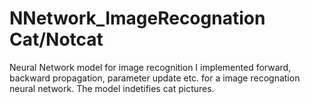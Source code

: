 # NNetwork_ImageRecognation Cat/Notcat
Neural Network model for image recognition 
I implemented forward, backward propagation, parameter update etc. for a image recognation neural network. The model indetifies cat pictures.
